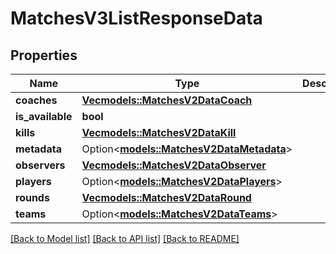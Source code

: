 # MatchesV3ListResponseData

## Properties

Name | Type | Description | Notes
------------ | ------------- | ------------- | -------------
**coaches** | [**Vec<models::MatchesV2DataCoach>**](MatchesV2DataCoach.md) |  | 
**is_available** | **bool** |  | 
**kills** | [**Vec<models::MatchesV2DataKill>**](MatchesV2DataKill.md) |  | 
**metadata** | Option<[**models::MatchesV2DataMetadata**](MatchesV2DataMetadata.md)> |  | [optional]
**observers** | [**Vec<models::MatchesV2DataObserver>**](MatchesV2DataObserver.md) |  | 
**players** | Option<[**models::MatchesV2DataPlayers**](MatchesV2DataPlayers.md)> |  | [optional]
**rounds** | [**Vec<models::MatchesV2DataRound>**](MatchesV2DataRound.md) |  | 
**teams** | Option<[**models::MatchesV2DataTeams**](MatchesV2DataTeams.md)> |  | [optional]

[[Back to Model list]](../README.md#documentation-for-models) [[Back to API list]](../README.md#documentation-for-api-endpoints) [[Back to README]](../README.md)


